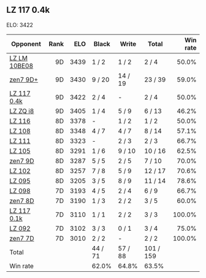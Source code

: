 ## LZ 117 0.4k ##

ELO: 3422

Opponent | Rank | ELO | Black | Write | Total | Win rate
---------|-----:|----:|-------|-------|-------|-------:
[LZ LM 10BE08](LZ%20LM%2010BE08.md) | 9D | 3439 | 1 / 2 | 1 / 2 | 2 / 4 | 50.0%
[zen7 9D+](zen7%209D+.md) | 9D | 3430 | 9 / 20 | 14 / 19 | 23 / 39 | 59.0%
[LZ 117 0.4k](LZ%20117%200.4k.md) | 9D | 3422 | 2 / 4 | - | 2 / 4 | 50.0%
[LZ ZQ i8](LZ%20ZQ%20i8.md) | 9D | 3405 | 1 / 4 | 5 / 9 | 6 / 13 | 46.2%
[LZ 116](LZ%20116.md) | 8D | 3378 | - | 1 / 2 | 1 / 2 | 50.0%
[LZ 108](LZ%20108.md) | 8D | 3348 | 4 / 7 | 4 / 7 | 8 / 14 | 57.1%
[LZ 111](LZ%20111.md) | 8D | 3323 | - | 2 / 3 | 2 / 3 | 66.7%
[LZ 105](LZ%20105.md) | 8D | 3291 | 1 / 6 | 9 / 10 | 10 / 16 | 62.5%
[zen7 9D](zen7%209D.md) | 8D | 3287 | 5 / 5 | 2 / 5 | 7 / 10 | 70.0%
[LZ 102](LZ%20102.md) | 8D | 3257 | 7 / 8 | 5 / 9 | 12 / 17 | 70.6%
[LZ 095](LZ%20095.md) | 8D | 3205 | 3 / 5 | 8 / 9 | 11 / 14 | 78.6%
[LZ 098](LZ%20098.md) | 7D | 3193 | 4 / 5 | 2 / 4 | 6 / 9 | 66.7%
[zen7 8D](zen7%208D.md) | 7D | 3190 | 1 / 3 | 2 / 2 | 3 / 5 | 60.0%
[LZ 117 0.1k](LZ%20117%200.1k.md) | 7D | 3110 | 1 / 1 | 2 / 2 | 3 / 3 | 100.0%
[LZ 092](LZ%20092.md) | 7D | 3102 | 3 / 3 | 0 / 1 | 3 / 4 | 75.0%
[zen7 7D](zen7%207D.md) | 7D | 3010 | 2 / 2 | - | 2 / 2 | 100.0%
Total | | | 44 / 71 | 57 / 88 | 101 / 159 | 
Win rate| | | 62.0% | 64.8% | 63.5% | 
